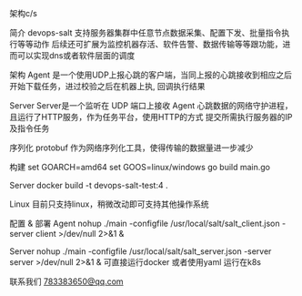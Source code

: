 架构c/s

简介
devops-salt 支持服务器集群中任意节点数据采集、配置下发、批量指令执行等等动作
后续还可扩展为监控机器存活、软件告警、数据传输等等跟功能，进而可以实现dns或者软件层面的调度

架构
Agent 
是一个使用UDP上报心跳的客户端，当同上报的心跳接收到相应之后开始下载任务，进过校验之后在机器上执, 回调执行结果

Server 
Server是一个监听在 UDP 端口上接收 Agent 心跳数据的网络守护进程，且运行了HTTP服务，作为任务平台，使用HTTP的方式 提交所需执行服务器的IP及指令任务

序列化
protobuf 作为网络序列化工具，使得传输的数据量进一步减少

构建
set GOARCH=amd64
set GOOS=linux/windows
go build main.go

Server
docker build -t devops-salt-test:4 . 

Linux
目前只支持linux，稍微改动即可支持其他操作系统

配置 & 部署
Agent
nohup ./main -configfile /usr/local/salt/salt_client.json -server client >/dev/null 2>&1 &

Server
nohup ./main -configfile /usr/local/salt/salt_server.json -server server >/dev/null 2>&1 &
可直接运行docker  或者使用yaml 运行在k8s

联系我们
783383650@qq.com


